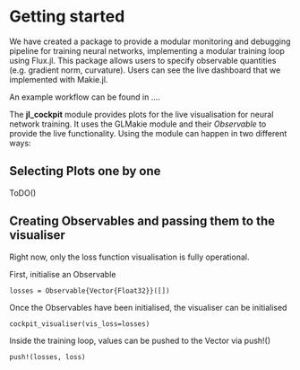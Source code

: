 # Getting started
We have created a package to provide a modular monitoring and debugging pipeline for training neural networks, implementing a modular training loop using Flux.jl.
This package allows users to specify observable quantities (e.g. gradient norm, curvature).
Users can see the live dashboard that we implemented with Makie.jl.

An example workflow can be found in ....

The **jl_cockpit** module provides plots for the live visualisation for neural network training. It uses the GLMakie module and their *Observable* to provide the live functionality. Using the module can happen in two different ways:

## Selecting Plots one by one
ToDO()

## Creating Observables and passing them to the visualiser
Right now, only the loss function visualisation is fully operational.

First, initialise an Observable

    losses = Observable{Vector{Float32}}([])

Once the Observables have been initialised, the visualiser can be initialised

    cockpit_visualiser(vis_loss=losses)

Inside the training loop, values can be pushed to the Vector via push!()

    push!(losses, loss)
